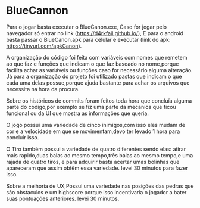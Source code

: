 # BlueCannon
Para o jogar basta executar o BlueCanon.exe,
Caso for jogar pelo navegador só entrar no link (https://d4rkfail.github.io/),
E para o android basta passar o BlueCanon.apk para celular e executar (link do apk: https://tinyurl.com/apkCanon).

A organização do código foi feita com variáveis com nomes que remetem ao que faz e funções que indicam o que faz baseado no nome,porque facilita achar as variáveis ou funções caso for necessário alguma alteração. Já para a organização do projeto foi utilizado pastas que indicam o que cada uma delas possue,porque ajuda bastante para achar os arquivos que necessita na hora da procura.

Sobre os históricos de commits foram feitos toda hora que concluía alguma parte do código,por exemplo se fiz uma parte da mecanica que ficou funcional ou da UI que mostra as informações que queria.

O jogo possui uma variedade de cinco inimigos,com isso eles mudam de cor e a velocidade em que se movimentam,devo ter levado 1 hora para concluir isso.

O Tiro também possui a variedade de quatro diferentes sendo elas: atirar mais rapido,duas balas ao mesmo tempo,três balas ao mesmo tempo,e uma rajada de quatro tiros, e para adquirir basta acertar umas bolinhas que apareceram que assim obtêm essa variedade. levei 30 minutos para fazer isso.

Sobre a melhoria de UX,Possui uma variedade nas posições das pedras que são obstaculos e um highscore porque isso incentivaria o jogador a bater suas pontuações anteriores. levei 30 minutos.

